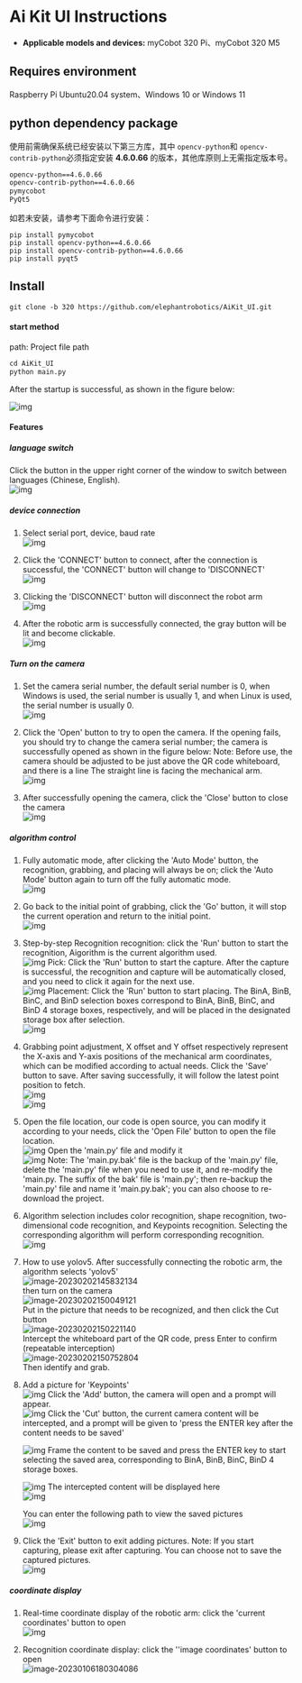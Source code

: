 # **Ai Kit UI Instructions**

- **Applicable models and devices:** myCobot 320 Pi、myCobot 320 M5

## Requires environment

Raspberry Pi Ubuntu20.04 system、Windows 10 or Windows 11

## python dependency package

使用前需确保系统已经安装以下第三方库，其中 `opencv-python`和 `opencv-contrib-python`必须指定安装 **4.6.0.66** 的版本，其他库原则上无需指定版本号。

```bash
opencv-python==4.6.0.66
opencv-contrib-python==4.6.0.66
pymycobot
PyQt5
```

如若未安装，请参考下面命令进行安装：

```angular2html
pip install pymycobot
pip install opencv-python==4.6.0.66
pip install opencv-contrib-python==4.6.0.66
pip install pyqt5

```

## Install

```angular2html
git clone -b 320 https://github.com/elephantrobotics/AiKit_UI.git
```

#### **start method**

path: Project file path

```python
cd AiKit_UI
python main.py
```

After the startup is successful, as shown in the figure below:<br>

![img](./libraries/AiKit_UI_img/1.png) 

#### **Features**

##### **language switch**

Click the button in the upper right corner of the window to switch between languages (Chinese, English).<br>
![img](./libraries/AiKit_UI_img/27.png)

##### **device connection**

1. Select serial port, device, baud rate<br>![img](./libraries/AiKit_UI_img/2.png)
2. Click the 'CONNECT' button to connect, after the connection is successful, the 'CONNECT' button will change to 'DISCONNECT'<br>
   ![img](./libraries/AiKit_UI_img/3.png)

3. Clicking the 'DISCONNECT' button will disconnect the robot arm<br>
   ![img](./libraries/AiKit_UI_img/4.png)

4. After the robotic arm is successfully connected, the gray button will be lit and become clickable.<br>
   ![img](./libraries/AiKit_UI_img/5.png)

##### **Turn on the camera**

1. Set the camera serial number, the default serial number is 0, when Windows is used, the serial number is usually 1, and when Linux is used, the serial number is usually 0.<br>
   ![img](./libraries/AiKit_UI_img/6.png)

2. Click the 'Open' button to try to open the camera. If the opening fails, you should try to change the camera serial number; the camera is successfully opened as shown in the figure below: Note: Before use, the camera should be adjusted to be just above the QR code whiteboard, and there is a line The straight line is facing the mechanical arm.<br>
   ![img](./libraries/AiKit_UI_img/7.png)

3. After successfully opening the camera, click the 'Close' button to close the camera<br>
   ![img](./libraries/AiKit_UI_img/8.png)

##### **algorithm control**

1. Fully automatic mode, after clicking the 'Auto Mode' button, the recognition, grabbing, and placing will always be on; click the 'Auto Mode' button again to turn off the fully automatic mode.<br>
   ![img](./libraries/AiKit_UI_img/9.png)

2. Go back to the initial point of grabbing, click the 'Go' button, it will stop the current operation and return to the initial point.<br>![img](./libraries/AiKit_UI_img/10.png)

3. Step-by-step 
   Recognition recognition: click the 'Run' button to start the recognition, Aigorithm is the current algorithm used. <br>
   ![img](./libraries/AiKit_UI_img/11.png)
   Pick: Click the 'Run' button to start the capture. After the capture is successful, the recognition and capture will be automatically closed, and you need to click it again for the next use. <br>
   ![img](./libraries/AiKit_UI_img/12.png)
   Placement: Click the 'Run' button to start placing. The BinA, BinB, BinC, and BinD selection boxes correspond to BinA, BinB, BinC, and BinD 4 storage boxes, respectively, and will be placed in the designated storage box after selection.<br>
   ![img](./libraries/AiKit_UI_img/13.png)

4. Grabbing point adjustment, X offset and Y offset respectively represent the X-axis and Y-axis positions of the mechanical arm coordinates, which can be modified according to actual needs. Click the 'Save' button to save. After saving successfully, it will follow the latest point position to  fetch.<br>
   ![img](./libraries/AiKit_UI_img/14.png)<br>
   ![img](./libraries/AiKit_UI_img/15.png)

5. Open the file location, our code is open source, you can modify it according to your needs, click the 'Open File' button to open the file location.<br>
    ![img](./libraries/AiKit_UI_img/16.png)
   Open the 'main.py' file and modify it <br>
   ![img](./libraries/AiKit_UI_img/17.png)
   Note: The 'main.py.bak' file is the backup of the 'main.py' file, delete the 'main.py' file when you need to use it, and re-modify the 'main.py. The suffix of the bak' file is 'main.py'; then re-backup the 'main.py' file and name it 'main.py.bak'; you can also choose to re-download the project.
   
6. Algorithm selection includes color recognition, shape recognition, two-dimensional code recognition, and Keypoints recognition. Selecting the corresponding algorithm will perform corresponding recognition.<br>
   ![img](./libraries/AiKit_UI_img/18.png)

6. How to use yolov5.
    After successfully connecting the robotic arm, the algorithm selects 'yolov5'<br>
   ![image-20230202145832134](./libraries/AiKit_UI_img/28.png)<br>
   then turn on the camera<br>
   ![image-20230202150049121](./libraries/AiKit_UI_img/29.png)<br>
   Put in the picture that needs to be recognized, and then click the Cut button<br>![image-20230202150221140](./libraries/AiKit_UI_img/30.png)<br>
   Intercept the whiteboard part of the QR code, press Enter to confirm (repeatable interception)<br>![image-20230202150752804](./libraries/AiKit_UI_img/31.png)<br>
   Then identify and grab.<br>
   
7. Add a picture for 'Keypoints' <br>
   ![img](./libraries/AiKit_UI_img/19.png)
   Click the 'Add' button, the camera will open and a prompt will appear. <br>
   ![img](./libraries/AiKit_UI_img/20.png)
   Click the 'Cut' button, the current camera content will be intercepted, and a prompt will be given to 'press the ENTER key after the content needs to be saved'<br>

   ![img](./libraries/AiKit_UI_img/21.png)
   Frame the content to be saved and press the ENTER key to start selecting the saved area, corresponding to BinA, BinB, BinC, BinD 4 storage boxes.<br>

   ![img](./libraries/AiKit_UI_img/22.png)
   The intercepted content will be displayed here<br>
   ![img](./libraries/AiKit_UI_img/23.png)

   You can enter the following path to view the saved pictures<br>
   ![img](./libraries/AiKit_UI_img/24.png)

8. Click the 'Exit' button to exit adding pictures. Note: If you start capturing, please exit after capturing. You can choose not to save the captured pictures.<br>
   ![img](./libraries/AiKit_UI_img/19.png)

##### **coordinate display**

1. Real-time coordinate display of the robotic arm: click the 'current coordinates' button to open<br>![img](./libraries/AiKit_UI_img/25.png)

2. Recognition coordinate display: click the ''image coordinates' button to open<br>
   ![image-20230106180304086](./libraries/AiKit_UI_img/26.png)

 
